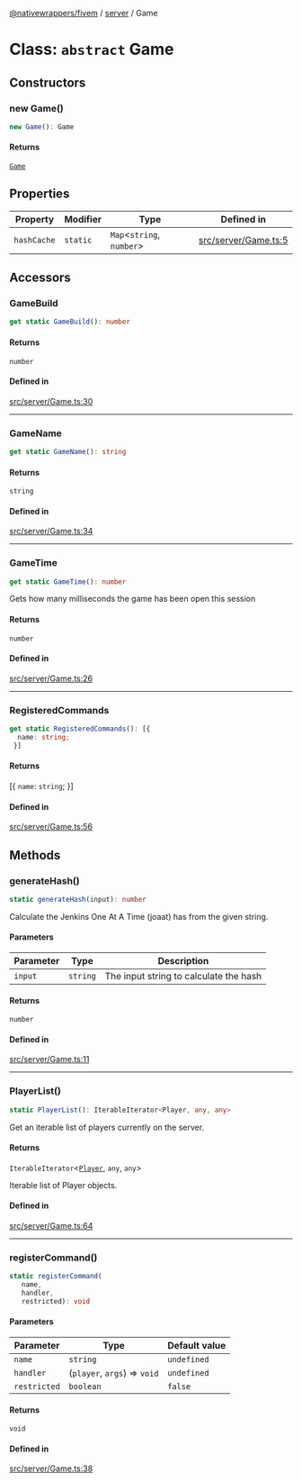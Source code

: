 [@nativewrappers/fivem](../../README.md) / [server](../README.md) / Game

# Class: `abstract` Game

## Constructors

### new Game()

```ts
new Game(): Game
```

#### Returns

[`Game`](Game.md)

## Properties

| Property | Modifier | Type | Defined in |
| ------ | ------ | ------ | ------ |
| `hashCache` | `static` | `Map`\<`string`, `number`\> | [src/server/Game.ts:5](https://github.com/nativewrappers/fivem/blob/2d4fa96d0a81695a673fe4c595d3abfefbf554a5/src/server/Game.ts#L5) |

## Accessors

### GameBuild

```ts
get static GameBuild(): number
```

#### Returns

`number`

#### Defined in

[src/server/Game.ts:30](https://github.com/nativewrappers/fivem/blob/2d4fa96d0a81695a673fe4c595d3abfefbf554a5/src/server/Game.ts#L30)

***

### GameName

```ts
get static GameName(): string
```

#### Returns

`string`

#### Defined in

[src/server/Game.ts:34](https://github.com/nativewrappers/fivem/blob/2d4fa96d0a81695a673fe4c595d3abfefbf554a5/src/server/Game.ts#L34)

***

### GameTime

```ts
get static GameTime(): number
```

Gets how many milliseconds the game has been open this session

#### Returns

`number`

#### Defined in

[src/server/Game.ts:26](https://github.com/nativewrappers/fivem/blob/2d4fa96d0a81695a673fe4c595d3abfefbf554a5/src/server/Game.ts#L26)

***

### RegisteredCommands

```ts
get static RegisteredCommands(): [{
  name: string;
 }]
```

#### Returns

[\{
  `name`: `string`;
 \}]

#### Defined in

[src/server/Game.ts:56](https://github.com/nativewrappers/fivem/blob/2d4fa96d0a81695a673fe4c595d3abfefbf554a5/src/server/Game.ts#L56)

## Methods

### generateHash()

```ts
static generateHash(input): number
```

Calculate the Jenkins One At A Time (joaat) has from the given string.

#### Parameters

| Parameter | Type | Description |
| ------ | ------ | ------ |
| `input` | `string` | The input string to calculate the hash |

#### Returns

`number`

#### Defined in

[src/server/Game.ts:11](https://github.com/nativewrappers/fivem/blob/2d4fa96d0a81695a673fe4c595d3abfefbf554a5/src/server/Game.ts#L11)

***

### PlayerList()

```ts
static PlayerList(): IterableIterator<Player, any, any>
```

Get an iterable list of players currently on the server.

#### Returns

`IterableIterator`\<[`Player`](Player.md), `any`, `any`\>

Iterable list of Player objects.

#### Defined in

[src/server/Game.ts:64](https://github.com/nativewrappers/fivem/blob/2d4fa96d0a81695a673fe4c595d3abfefbf554a5/src/server/Game.ts#L64)

***

### registerCommand()

```ts
static registerCommand(
   name, 
   handler, 
   restricted): void
```

#### Parameters

| Parameter | Type | Default value |
| ------ | ------ | ------ |
| `name` | `string` | `undefined` |
| `handler` | (`player`, `args`) => `void` | `undefined` |
| `restricted` | `boolean` | `false` |

#### Returns

`void`

#### Defined in

[src/server/Game.ts:38](https://github.com/nativewrappers/fivem/blob/2d4fa96d0a81695a673fe4c595d3abfefbf554a5/src/server/Game.ts#L38)
